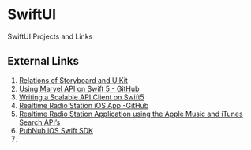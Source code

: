 # SwiftUI
SwiftUI Projects and Links

## External Links

1. [Relations of Storyboard and UIKit](https://www.munon.io/swiftui-started-storyboard-uikit/?fbclid=IwAR3Aizhrn5pym_txp4KQ4L8KyjPmQ1S_L78pWvLD3Tpd_AXC1mMPH4M3zFg)
2. [Using Marvel API on Swift 5 - GitHub](https://github.com/victorpimentel/MarvelAPI)
3. [Writing a Scalable API Client on Swift5](https://medium.com/makingtuenti/writing-a-scalable-api-client-in-swift-4-b3c6f7f3f3fb)
4. [Realtime Radio Station iOS App -GitHub](https://github.com/pubnub/swift-radio-station)
5. [Realtime Radio Station Application using the Apple Music and iTunes Search API’s](https://www.pubnub.com/blog/2016-07-07-realtime-radio-station-application-using-apple-music-and-itunes-search-apis/)
5. [PubNub iOS Swift SDK](https://www.pubnub.com/docs/swift/pubnub-swift-sdk)
6. 
